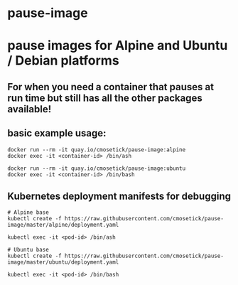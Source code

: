 pause-image
===========

# pause images for Alpine and Ubuntu / Debian platforms

## For when you need a container that pauses at run time but still has all the other packages available!

## basic example usage:

```
docker run --rm -it quay.io/cmosetick/pause-image:alpine
docker exec -it <container-id> /bin/ash

docker run --rm -it quay.io/cmosetick/pause-image:ubuntu
docker exec -it <container-id> /bin/bash
```

## Kubernetes deployment manifests for debugging

```
# Alpine base
kubectl create -f https://raw.githubusercontent.com/cmosetick/pause-image/master/alpine/deployment.yaml

kubectl exec -it <pod-id> /bin/ash

# Ubuntu base
kubectl create -f https://raw.githubusercontent.com/cmosetick/pause-image/master/ubuntu/deployment.yaml

kubectl exec -it <pod-id> /bin/bash

```
